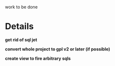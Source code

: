 work to be done

# Details #

**get rid of sql jet**

**convert whole project to gpl v2 or later (if possible)**

**create view to fire arbitrary sqls**

